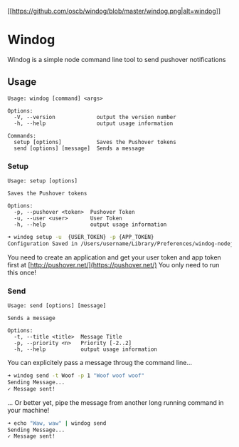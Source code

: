 [[https://github.com/oscb/windog/blob/master/windog.png|alt=windog]]
# Windog

Windog is a simple node command line tool to send pushover notifications

## Usage

```
Usage: windog [command] <args>

Options:
  -V, --version             output the version number
  -h, --help                output usage information

Commands:
  setup [options]           Saves the Pushover tokens
  send [options] [message]  Sends a message
```

### Setup

```
Usage: setup [options]

Saves the Pushover tokens

Options:
  -p, --pushover <token>  Pushover Token
  -u, --user <user>       User Token
  -h, --help              output usage information
```

```bash
➜ windog setup -u  {USER_TOKEN} -p {APP_TOKEN}
Configuration Saved in /Users/username/Library/Preferences/windog-nodejs/config.json
```

You need to create an application and get your user token and app token first at [http://pushover.net/](https://pushover.net/)
You only need to run this once!

### Send

```
Usage: send [options] [message]

Sends a message

Options:
  -t, --title <title>  Message Title
  -p, --priority <n>   Priority [-2..2]
  -h, --help           output usage information
```

You can explicitely pass a message throug the command line...
```bash
➜ windog send -t Woof -p 1 "Woof woof woof"
Sending Message...
✓ Message sent!
```

... Or better yet, pipe the message from another long running command in your machine!
```bash
➜ echo "Waw, waw" | windog send
Sending Message...
✓ Message sent!
```

